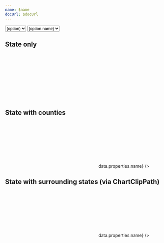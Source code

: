 ```yaml
---
name: $name
docUrl: $docUrl
---
```


<script lang="ts">
	import { geoAlbersUsa, geoAlbers, geoEqualEarth, geoEquirectangular, geoMercator, geoNaturalEarth1, geoOrthographic } from 'd3-geo';
	import { index } from 'd3-array';
	import { scaleQuantize } from 'd3-scale';
	import { feature } from 'topojson-client';

	import { mdiChevronLeft, mdiChevronRight } from '@mdi/js';
	import { Button, Field } from 'svelte-ux'

	import Preview from '$lib/docs/Preview.svelte';
	import Chart, { Canvas, Svg } from '$lib/components/Chart.svelte';
	import ChartClipPath from '$lib/components/ChartClipPath.svelte';
	import ClipPathUse from '$lib/components/ClipPathUse.svelte';
	import GeoPath from '$lib/components/GeoPath.svelte';
	import Graticule from '$lib/components/Graticule.svelte';
	import Tooltip from '$lib/components/Tooltip.svelte';
	import TooltipItem from '$lib/components/TooltipItem.svelte';

	export let data;

	const counties = feature(data.geojson, data.geojson.objects.counties);
	const states = feature(data.geojson, data.geojson.objects.states);
	const stateNames = states.features.map(x => x.properties.name).sort();
	let selectedState = 'West Virginia';
	$: selectedStateFeature = states.features.find(f => f.properties.name === selectedState);
	$: selectedCountiesFeatures = counties.features.filter(f => f.id.slice(0,2) === selectedStateFeature.id);

	let projection = geoAlbersUsa;
	const projections = [
		{ name: 'Albers', value: geoAlbers },
		{ name: 'AlbersUsa', value: geoAlbersUsa },
		{ name: 'Mercator', value: geoMercator },
	]
</script>

<div class="grid grid-cols-[1fr,1fr,1fr,auto,auto] gap-2 my-2">
	<Field label="State" let:id>
		<select bind:value={selectedState} class="w-full outline-none appearance-none text-sm" {id}>
			{#each stateNames as option}
				<option value={option}>{option}</option>
			{/each}
		</select>
	</Field>
		<Field label="Projections" let:id>
		<select bind:value={projection} class="w-full outline-none appearance-none text-sm" {id}>
			{#each projections as option}
				<option value={option.value}>{option.name}</option>
			{/each}
		</select>
	</Field>
</div>

## State only

<Preview>
	<div class="h-[600px]">
		<Chart
			geo={{
				projection,
				geojson: selectedStateFeature,
			}}
		>
			<Svg>
				<GeoPath geojson={selectedStateFeature} />
			</Svg>
		</Chart>
	</div>
</Preview>

## State with counties

<Preview>
	<div class="h-[600px]">
		<Chart
			geo={{
				projection,
				geojson: selectedStateFeature,
			}}
			tooltip={{ mode: 'manual' }}
			let:tooltip
		>
			<Svg>
				{#each selectedCountiesFeatures as feature}
					<GeoPath geojson={feature} class="fill-white stroke-black/10 hover:fill-gray-200" {tooltip} />
				{/each}
				<GeoPath geojson={selectedStateFeature} class="fill-none pointer-events-none" />
			</Svg>
			<Tooltip header={(data) => data.properties.name} />
		</Chart>
	</div>
</Preview>

## State with surrounding states (via ChartClipPath)

<Preview>
	<div class="h-[600px]">
		<Chart
			geo={{
				projection,
				geojson: selectedStateFeature,
			}}
			tooltip={{ mode: 'manual' }}
			let:tooltip
		>
			<Svg>
				<ChartClipPath>
					{#each counties.features as feature}
						<GeoPath geojson={feature} class="fill-white stroke-black/5 hover:fill-gray-200" {tooltip} />
					{/each}
					{#each states.features as feature}
						<GeoPath geojson={feature} class="fill-none pointer-events-none stroke-black/10" />
					{/each}
					<GeoPath geojson={selectedStateFeature} class="fill-none pointer-events-none" />
				</ChartClipPath>
			</Svg>
			<Tooltip header={(data) => data.properties.name} />
		</Chart>
	</div>
</Preview>
